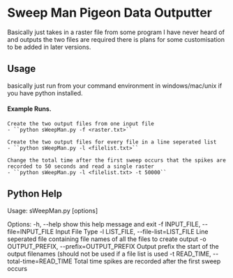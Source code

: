 Sweep Man Pigeon Data Outputter
===============================

Basically just takes in a raster file from some program I have never heard of
and outputs the two files are required there is plans for some customisation to
be added in later versions.

Usage
----
basically just run from your command environment in windows/mac/unix if
you have python installed.

#### Example Runs.

    Create the two output files from one input file
    - ``python sWeepMan.py -f <raster.txt>`` 
    
    Create the two output files for every file in a line seperated list
    - ``python sWeepMan.py -l <filelist.txt>`` 

    Change the total time after the first sweep occurs that the spikes are recorded to 50 seconds and read a single raster
    - ``python sWeepMan.py -l <filelist.txt> -t 50000``


Python Help
-----------


Usage: sWeepMan.py [options]

Options:
  -h, --help            show this help message and exit
  -f INPUT_FILE, --file=INPUT_FILE
                        Input File Type
  -l LIST_FILE, --file-list=LIST_FILE
                        Line seperated file containing file names of all the
                        files to create output
  -o OUTPUT_PREFIX, --prefix=OUTPUT_PREFIX
                        Output prefix the start of the output filenames
                        (should not be used if a file list is used
  -t READ_TIME, --total-time=READ_TIME
                        Total time spikes are recorded after the first sweep
                        occurs



